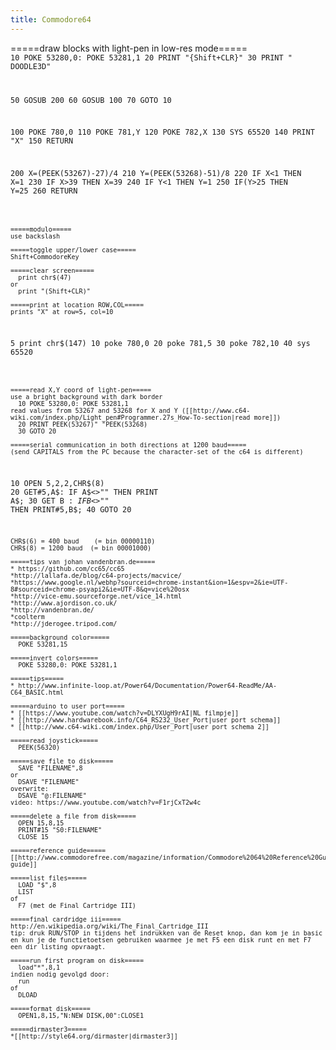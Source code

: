 ```yaml
---
title: Commodore64
---
```


=====draw blocks with light-pen in low-res mode=====
<code gwbasic>
10 POKE 53280,0: POKE 53281,1
20 PRINT "{Shift+CLR}"
30 PRINT "                        DOODLE3D"

50 GOSUB 200
60 GOSUB 100
70 GOTO 10

100 POKE 780,0
110 POKE 781,Y
120 POKE 782,X
130 SYS 65520
140 PRINT "X"
150 RETURN

200 X=(PEEK(53267)-27)/4
210 Y=(PEEK(53268)-51)/8
220 IF X<1 THEN X=1
230 IF X>39 THEN X=39
240 IF Y<1 THEN Y=1
250 IF(Y>25 THEN Y=25
260 RETURN
```

=====modulo=====
use backslash

=====toggle upper/lower case=====
Shift+CommodoreKey

=====clear screen=====
  print chr$(47)
or
  print "(Shift+CLR)"

=====print at location ROW,COL=====
prints "X" at row=5, col=10
```
5 print chr$(147)
10 poke 780,0
20 poke 781,5
30 poke 782,10
40 sys 65520
```

=====read X,Y coord of light-pen=====
use a bright background with dark border
  10 POKE 53280,0: POKE 53281,1
read values from 53267 and 53268 for X and Y ([[http://www.c64-wiki.com/index.php/Light_pen#Programmer.27s_How-To-section|read more]])
  20 PRINT PEEK(53267)" "PEEK(53268)
  30 GOTO 20

=====serial communication in both directions at 1200 baud=====
(send CAPITALS from the PC because the character-set of the c64 is different)
```
10 OPEN 5,2,2,CHR$(8)
20 GET#5,A$: IF A$<>"" THEN PRINT A$;
30 GET B$: IF B$<>"" THEN PRINT#5,B$;
40 GOTO 20
```
CHR$(6) = 400 baud    (= bin 00000110)
CHR$(8) = 1200 baud  (= bin 00001000)

=====tips van johan vandenbran.de=====
* https://github.com/cc65/cc65
*http://lallafa.de/blog/c64-projects/macvice/
*https://www.google.nl/webhp?sourceid=chrome-instant&ion=1&espv=2&ie=UTF-8#sourceid=chrome-psyapi2&ie=UTF-8&q=vice%20osx
*http://vice-emu.sourceforge.net/vice_14.html
*http://www.ajordison.co.uk/
*http://vandenbran.de/
*coolterm
*http://jderogee.tripod.com/

=====background color=====
  POKE 53281,15
  
=====invert colors=====
  POKE 53280,0: POKE 53281,1

=====tips=====
* http://www.infinite-loop.at/Power64/Documentation/Power64-ReadMe/AA-C64_BASIC.html

=====arduino to user port=====
* [[https://www.youtube.com/watch?v=DLYXUgH9rAI|NL filmpje]]
* [[http://www.hardwarebook.info/C64_RS232_User_Port|user port schema]]
* [[http://www.c64-wiki.com/index.php/User_Port|user port schema 2]]

=====read joystick=====
  PEEK(56320)

=====save file to disk=====
  SAVE "FILENAME",8
or
  DSAVE "FILENAME"
overwrite:
  DSAVE "@:FILENAME"
video: https://www.youtube.com/watch?v=F1rjCxT2w4c

=====delete a file from disk=====
  OPEN 15,8,15
  PRINT#15 "S0:FILENAME"
  CLOSE 15
  
=====reference guide=====
[[http://www.commodorefree.com/magazine/information/Commodore%2064%20Reference%20Guide.pdf|reference guide]]

=====list files=====
  LOAD "$",8
  LIST
of
  F7 (met de Final Cartridge III)
  
=====final cardridge iii=====
http://en.wikipedia.org/wiki/The_Final_Cartridge_III
tip: druk RUN/STOP in tijdens het indrukken van de Reset knop, dan kom je in basic en kun je de functietoetsen gebruiken waarmee je met F5 een disk runt en met F7 een dir listing opvraagt.

=====run first program on disk=====
  load"*",8,1 
indien nodig gevolgd door:
  run
of
  DLOAD

=====format disk=====
  OPEN1,8,15,"N:NEW DISK,00":CLOSE1 
  
=====dirmaster3=====
*[[http://style64.org/dirmaster|dirmaster3]]
